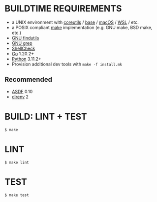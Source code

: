 # BUILDTIME REQUIREMENTS

* a UNIX environment with [coreutils](https://www.gnu.org/software/coreutils/) / [base](http://ftp.freebsd.org/pub/FreeBSD/releases/) / [macOS](https://www.apple.com/macos) / [WSL](https://learn.microsoft.com/en-us/windows/wsl/install) / etc.
* a POSIX compliant [make](https://pubs.opengroup.org/onlinepubs/9699919799/utilities/make.html) implementation (e.g. GNU make, BSD make, etc.)
* [GNU findutils](https://www.gnu.org/software/findutils/)
* [GNU grep](https://www.gnu.org/software/grep/)
* [ShellCheck](https://hackage.haskell.org/package/ShellCheck)
* [Go](https://golang.org/) 1.20.2+
* [Python](https://www.python.org/) 3.11.2+
* Provision additional dev tools with `make -f install.mk`

## Recommended

* [ASDF](https://asdf-vm.com/) 0.10
* [direnv](https://direnv.net/) 2

# BUILD: LINT + TEST

```console
$ make
```

# LINT

```console
$ make lint
```

# TEST

```console
$ make test
```
